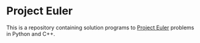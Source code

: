 # Project Euler

This is a repository containing solution programs to [Project Euler](https://projecteuler.net/archives) problems in Python and C++.  
